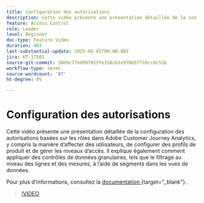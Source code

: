 ```yaml
---
title: Configuration des autorisations
description: Cette vidéo présente une présentation détaillée de la configuration des autorisations basées sur les rôles dans Adobe Customer Journey Analytics, y compris la manière d’affecter des utilisateurs, de configurer des profils de produit et de gérer les niveaux d’accès.
feature: Access Control
role: Leader
level: Beginner
doc-type: Feature Video
duration: 483
last-substantial-update: 2025-05-05T00:00:00Z
jira: KT-17501
source-git-commit: 30b9c77ed997915fe358cb1e976b5ff10ccdc516
workflow-type: tm+mt
source-wordcount: '87'
ht-degree: 8%

---
```


# Configuration des autorisations

Cette vidéo présente une présentation détaillée de la configuration des autorisations basées sur les rôles dans Adobe Customer Journey Analytics, y compris la manière d’affecter des utilisateurs, de configurer des profils de produit et de gérer les niveaux d’accès. Il explique également comment appliquer des contrôles de données granulaires, tels que le filtrage au niveau des lignes et des mesures, à l’aide de segments dans les vues de données.

Pour plus d’informations, consultez la [ documentation ](https://experienceleague.adobe.com/fr/docs/analytics-platform/using/technotes/access-control){target="_blank"}.

>[!VIDEO](https://video.tv.adobe.com/v/3463387/?learn=on&captions=fre_fr)
